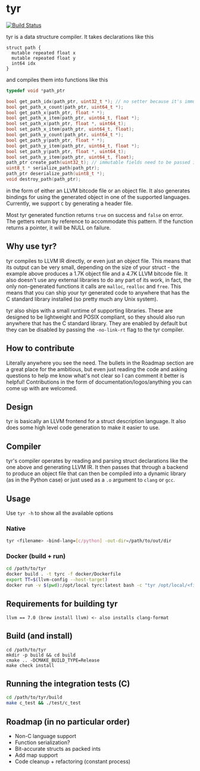 # tyr
[![Build Status](https://travis-ci.org/bzcheeseman/tyr.svg?branch=master)](https://travis-ci.org/bzcheeseman/tyr)

tyr is a data structure compiler. It takes declarations like this
```
struct path {
  mutable repeated float x
  mutable repeated float y
  int64 idx
}
```
and compiles them into functions like this
```c
typedef void *path_ptr

bool get_path_idx(path_ptr, uint32_t *); // no setter because it's immutable
bool get_path_x_count(path_ptr, uint64_t *);
bool get_path_x(path_ptr, float * *);
bool get_path_x_item(path_ptr, uint64_t, float *);
bool set_path_x(path_ptr, float *, uint64_t);
bool set_path_x_item(path_ptr, uint64_t, float);
bool get_path_y_count(path_ptr, uint64_t *);
bool get_path_y(path_ptr, float * *);
bool get_path_y_item(path_ptr, uint64_t, float *);
bool set_path_y(path_ptr, float *, uint64_t);
bool set_path_y_item(path_ptr, uint64_t, float);
path_ptr create_path(uint32_t); // immutable fields need to be passed into the constructor
uint8_t * serialize_path(path_ptr);
path_ptr deserialize_path(uint8_t *);
void destroy_path(path_ptr);
```
in the form of either an LLVM bitcode file or an object file. It also generates bindings 
for using the generated  object in one of the supported languages. Currently, we support 
`C` by generating a header file.

Most tyr generated function returns `true` on success and `false` on error. The getters return by 
reference to accommodate this pattern. If the function returns a pointer, it will be NULL on failure.

## Why use tyr?
tyr compiles to LLVM IR directly, or even just an object file. This means that its output
can be very small, depending on the size of your struct - the example above produces a 1.7K 
object file and a 4.7K LLVM bitcode file. It also doesn't use any external libraries to do 
any part of its work, in fact, the only non-generated functions it calls are `malloc`, `realloc` 
and `free`. This means that you can ship your tyr generated code to anywhere that has the C 
standard library installed (so pretty much any Unix system).

tyr also ships with a small runtime of supporting libraries. These are designed to be lightweight
and POSIX compliant, so they should also run anywhere that has the C standard library. They are
enabled by default but they can be disabled by passing the `-no-link-rt` flag to the tyr compiler.

## How to contribute
Literally anywhere you see the need. The bullets in the Roadmap section are a great place
for the ambitious, but even just reading the code and asking questions to help me know what's not
clear so I can comment it better is helpful! Contributions in the form of 
documentation/logos/anything you can come up with are welcomed.

## Design
tyr is basically an LLVM frontend for a struct description language. It also does some high level 
code generation to make it easier to use.

## Compiler
tyr's compiler operates by reading and parsing struct declarations like the one above
and generating LLVM IR. It then passes that through a backend to produce an object file
that can then be compiled into a dynamic library (as in the Python case) or just used
as a `.o` argument to `clang` or `gcc`.

## Usage
Use `tyr -h` to show all the available options

### Native
```bash
tyr <filename> -bind-lang=[c/python] -out-dir=/path/to/out/dir
```

### Docker (build + run)
```bash
cd /path/to/tyr
docker build . -t tyrc -f docker/Dockerfile
export TT=$(llvm-config --host-target)
docker run -v $(pwd):/opt/local tyrc:latest bash -c "tyr /opt/local/<filename> -bind-lang=[c/python] -target-triple=${TT}"
```

## Requirements for building tyr
```
llvm == 7.0 (brew install llvm) <- also installs clang-format
```

## Build (and install)
```
cd /path/to/tyr
mkdir -p build && cd build
cmake .. -DCMAKE_BUILD_TYPE=Release
make check install
```

## Running the integration tests (C)
```bash
cd /path/to/tyr/build
make c_test && ./test/c_test
```

## Roadmap (in no particular order)
- Non-C language support
- Function serialization?
- Bit-accurate structs as packed ints
- Add map support
- Code cleanup + refactoring (constant process)
